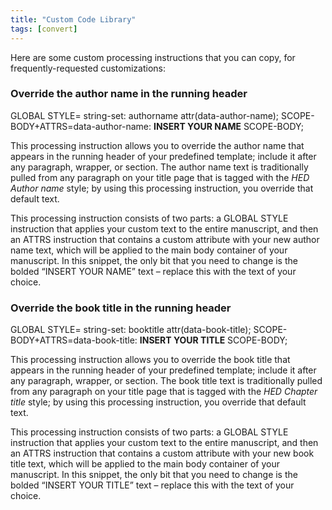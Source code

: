 ```yaml
---
title: "Custom Code Library"
tags: [convert]
---
```

 
<html><body><section data-type="appendix" class="hsecappendix" data-hederis-type="hsecappendix" id="custom-style-library" data-pi-attrs="id: custom-style-library; data-tags: convert;" role="doc-appendix" data-tags="convert" data-author-name=" " data-book-title=" " title="Custom Code Library"><p class="hblkp" data-hederis-type="hblkp" id="p5Bfx2PAl">Here are some custom processing instructions that you can copy, for frequently-requested customizations:</p><section class="hwprsubsection" data-hederis-type="hwprsubsection" id="pkxYtRzc2" data-type="subsection" title="Override the author name in the running header"><h1 data-hederis-type="hblktitle" class="hblktitle" id="p79dpLPOR">Override the author name in the running header</h1><div class="hwprliteral" data-hederis-type="hwprliteral" id="ph9GgjMEh" data-type="programlisting" role="doc-example"><p class="hblkcode" data-hederis-type="hblkcode" id="pUXqpCT4v">GLOBAL STYLE= string-set: authorname attr(data-author-name); SCOPE-BODY+ATTRS=data-author-name: <strong data-hederis-type="hspanstrong" id="pSroROfJC">INSERT YOUR NAME</strong> SCOPE-BODY;</p></div><p class="hblkp" data-hederis-type="hblkp" id="pVxz92md1">This processing instruction allows you to override the author name that appears in the running header of your predefined template; include it after any paragraph, wrapper, or section. The author name text is traditionally pulled from any paragraph on your title page that is tagged with the <em data-hederis-type="hspanem" id="parYsrb71">HED Author name</em> style; by using this processing instruction, you override that default text.</p><p class="hblkp" data-hederis-type="hblkp" id="pP896dkub">This processing instruction consists of two parts: a GLOBAL STYLE instruction that applies your custom text to the entire manuscript, and then an ATTRS instruction that contains a custom attribute with your new author name text, which will be applied to the main body container of your manuscript. In this snippet, the only bit that you need to change is the bolded &#8220;INSERT YOUR NAME&#8221; text &#8211; replace this with the text of your choice.</p></section><section class="hwprsubsection" data-hederis-type="hwprsubsection" id="paSKB6D4e" data-type="subsection" title="Override the book title in the running header"><h1 data-hederis-type="hblktitle" class="hblktitle" id="pnCEED3PK">Override the book title in the running header</h1><div class="hwprliteral" data-hederis-type="hwprliteral" id="p8uxcg6fk" data-type="programlisting" role="doc-example"><p class="hblkcode" data-hederis-type="hblkcode" id="pbkr0adv8">GLOBAL STYLE= string-set: booktitle attr(data-book-title); SCOPE-BODY+ATTRS=data-book-title: <strong class="hspanstrong" data-hederis-type="hspanstrong" id="pwnt0Eaeb">INSERT YOUR TITLE</strong> SCOPE-BODY;</p></div><p class="hblkp" data-hederis-type="hblkp" id="p0V9bIqJT">This processing instruction allows you to override the book title that appears in the running header of your predefined template; include it after any paragraph, wrapper, or section. The book title text is traditionally pulled from any paragraph on your title page that is tagged with the <em class="hspanem" data-hederis-type="hspanem" id="pDut0nyfR">HED Chapter title</em> style; by using this processing instruction, you override that default text.</p><p class="hblkp" data-hederis-type="hblkp" id="pdAhvFYao">This processing instruction consists of two parts: a GLOBAL STYLE instruction that applies your custom text to the entire manuscript, and then an ATTRS instruction that contains a custom attribute with your new book title text, which will be applied to the main body container of your manuscript. In this snippet, the only bit that you need to change is the bolded &#8220;INSERT YOUR TITLE&#8221; text &#8211; replace this with the text of your choice.</p></section></section></body></html>
